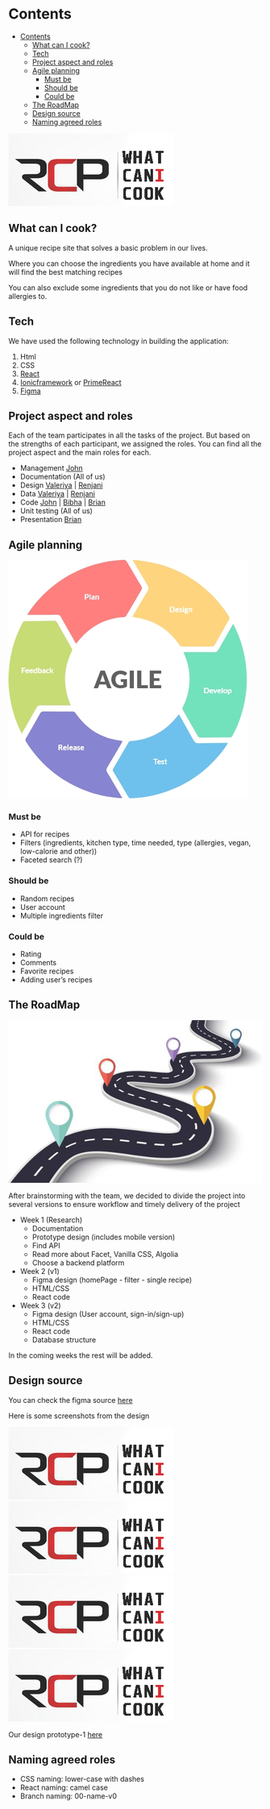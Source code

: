 # Contents

- [Contents](#contents)
  - [What can I cook?](#what-can-i-cook)
  - [Tech](#tech)
  - [Project aspect and roles](#project-aspect-and-roles)
  - [Agile planning](#agile-planning)
    - [Must be](#must-be)
    - [Should be](#should-be)
    - [Could be](#could-be)
  - [The RoadMap](#the-roadmap)
  - [Design source](#design-source)
  - [Naming agreed roles](#naming-agreed-roles)

![logo](public/assets/design/../RCP-logo.jpg)

## What can I cook?

A unique recipe site that solves a basic problem in our lives.

Where you can choose the ingredients you have available at home and it will find the best matching recipes

You can also exclude some ingredients that you do not like or have food allergies to.

## Tech

We have used the following technology in building the application:

1. Html
2. CSS
3. [React](https://ionicframework.com/)
4. [Ionicframework](https://ionicframework.com) or [PrimeReact](https://primereact.org)
5. [Figma](https://www.figma.com/)

## Project aspect and roles

Each of the team participates in all the tasks of the project. But based on the strengths of each participant, we assigned the roles. You can find all the project aspect and the main roles for each.

- Management [John](https://github.com/johnedelbi)
- Documentation (All of us)
- Design [Valeriya](https://github.com/V-Valkiriya) | [Renjani](https://github.com/renjani2022)
- Data [Valeriya](https://github.com/V-Valkiriya) | [Renjani](https://github.com/renjani2022)
- Code [John](https://github.com/johnedelbi) | [Bibha](https://github.com/bibhasingh) | [Brian](https://github.com/BrianMunene96)
- Unit testing (All of us)
- Presentation [Brian](https://github.com/BrianMunene96)

## Agile planning

![Agile planning](public/assets/design/../Agile.jpg)

### Must be

- API for recipes
- Filters (ingredients, kitchen type, time needed, type (allergies, vegan, low-calorie and other))
- Faceted search (?)
  
### Should be

- Random recipes
- User account
- Multiple ingredients filter

### Could be

- Rating
- Comments
- Favorite recipes
- Adding user’s recipes

## The RoadMap

![RoadMap](public/assets/design/../roadmap.jpg)

After brainstorming with the team, we decided to divide the project into several versions to ensure workflow and timely delivery of the project

- Week 1 (Research)
  - Documentation
  - Prototype design (includes mobile version)
  - Find API
  - Read more about Facet, Vanilla CSS, Algolia
  - Choose a backend platform
- Week 2 (v1)
  - Figma design (homePage - filter - single recipe)
  - HTML/CSS
  - React code
- Week 3 (v2)
  - Figma design (User account, sign-in/sign-up)
  - HTML/CSS
  - React code
  - Database structure

In the coming weeks the rest will be added.

## Design source

You can check the figma source [here](https://www.figma.com/file/)

Here is some screenshots from the design

![logo](public/assets/design/../RCP-logo.jpg)
![logo](public/assets/design/../RCP-logo.jpg)
![logo](public/assets/design/../RCP-logo.jpg)
![logo](public/assets/design/../RCP-logo.jpg)

Our design prototype-1 [here](prototype1.md)

## Naming agreed roles

- CSS naming: lower-case with dashes
- React naming: camel case
- Branch naming: 00-name-v0
